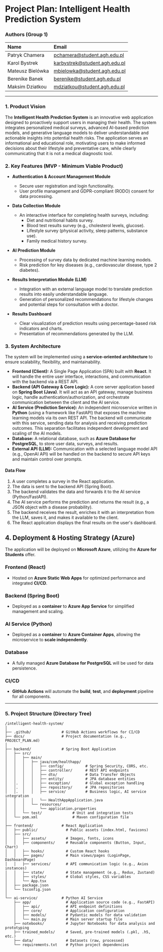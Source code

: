 # Project Plan: Intelligent Health Prediction System

### Authors (Group 1)

| Name              | Email                       |
| :---------------- | :-------------------------- |
| Patryk Chamera    | pchamera@student.agh.edu.pl |
| Karol Bystrek     | karbystrek@student.agh.edu.pl        |
| Mateusz Bielówka  | mbielowka@student.agh.edu.pl|
| Berenike Banek    | berenike@student.agh.edu.pl |
| Maksim Dziatkou   | mdziatkou@student.agh.edu.pl |

---

### 1. Product Vision

The **Intelligent Health Prediction System** is an innovative web application designed to proactively support users in managing their health. The system integrates personalized medical surveys, advanced AI-based prediction models, and generative language models to deliver understandable and actionable insights into potential health risks. The application serves an informational and educational role, motivating users to make informed decisions about their lifestyle and preventative care, while clearly communicating that it is not a medical diagnostic tool.

### 2. Key Features (MVP - Minimum Viable Product)

* **Authentication & Account Management Module**

  * Secure user registration and login functionality.
  * User profile management and GDPR-compliant (RODO) consent for data processing.
* **Data Collection Module**

  * An interactive interface for completing health surveys, including:
    * Diet and nutritional habits survey.
    * Blood test results survey (e.g., cholesterol levels, glucose).
    * Lifestyle survey (physical activity, sleep patterns, substance use).
    * Family medical history survey.
* **AI Prediction Module**

  * Processing of survey data by dedicated machine learning models.
  * Risk prediction for key diseases (e.g., cardiovascular disease, type 2 diabetes).
* **Results Interpretation Module (LLM)**

  * Integration with an external language model to translate prediction results into easily understandable language.
  * Generation of personalized recommendations for lifestyle changes and potential steps for consultation with a doctor.
* **Results Dashboard**

  * Clear visualization of prediction results using percentage-based risk indicators and charts.
  * Presentation of recommendations generated by the LLM.

### 3. System Architecture

The system will be implemented using a **service-oriented architecture** to ensure scalability, flexibility, and maintainability.

* **Frontend (Client):** A Single Page Application (SPA) built with **React**. It will handle the entire user interface, interactions, and communication with the backend via a REST API.
* **Backend (API Gateway & Core Logic):** A core server application based on **Spring Boot (Java)**. It will act as an API gateway, manage business logic, handle authentication/authorization, and orchestrate communication between the client and the AI service.
* **AI Service (Prediction Service):** An independent microservice written in **Python** (using a framework like FastAPI) that exposes the machine learning models via its own REST API. The backend will communicate with this service, sending data for analysis and receiving prediction outcomes. This separation facilitates independent development and scaling of the AI models.
* **Database:** A relational database, such as **Azure Database for PostgreSQL**, to store user data, surveys, and results.
* **External API (LLM):** Communication with a selected language model API (e.g., OpenAI API) will be handled on the backend to secure API keys and maintain control over prompts.

#### Data Flow

1. A user completes a survey in the React application.
2. The data is sent to the backend API (Spring Boot).
3. The backend validates the data and forwards it to the AI service (Python/FastAPI).
4. The AI service performs the prediction and returns the result (e.g., a JSON object with a disease probability).
5. The backend receives the result, enriches it with an interpretation from the LLM, saves it, and makes it available to the client.
6. The React application displays the final results on the user's dashboard.

## 4. Deployment & Hosting Strategy (Azure)

The application will be deployed on **Microsoft Azure**, utilizing the **Azure for Students** offer.

### Frontend (React)

- Hosted on **Azure Static Web Apps** for optimized performance and integrated **CI/CD**.

### Backend (Spring Boot)

- Deployed as a **container** to **Azure App Service** for simplified management and scaling.

### AI Service (Python)

- Deployed as a **container** to **Azure Container Apps**, allowing the microservice to **scale independently**.

### Database

- A fully managed **Azure Database for PostgreSQL** will be used for data persistence.

### CI/CD

- **GitHub Actions** will automate the **build**, **test**, and **deployment** pipeline for all components.

---

### 5. Project Structure (Directory Tree)

```
/intelligent-health-system/
│
├── .github/              # GitHub Actions workflows for CI/CD
├── docs/                 # Project documentation (e.g., PROJECT_PLAN.md)
│
├── backend/              # Spring Boot Application
│   ├── src/
│   │   ├── main/
│   │   │   ├── java/com/healthapp/
│   │   │   │   ├── config/          # Spring Security, CORS, etc.
│   │   │   │   ├── controller/      # REST API endpoints
│   │   │   │   ├── dto/             # Data Transfer Objects
│   │   │   │   ├── entity/          # JPA database entities
│   │.  │   │   ├── exception/       # Global exception handling
│   │.  │   │   ├── repository/      # JPA repositories
│   │.  │   │   ├── service/         # Business logic, AI service integration
│   │   │   │   └── HealthAppApplication.java
│   │   │   └── resources/
│   │   │       └── application.properties
│   │   └── test/              # Unit and integration tests
│   └── pom.xml                # Maven configuration file
│
├── frontend/             # React Application
│   ├── public/             # Public assets (index.html, favicons)
│   ├── src/
│   │   ├── assets/         # Images, fonts, icons
│   │   ├── components/     # Reusable components (Button, Input, Chart)
│   │   ├── hooks/          # Custom React hooks
│   │   ├── pages/          # Main views/pages (LoginPage, DashboardPage)
│   │   ├── services/       # API communication logic (e.g., Axios instances)
│   │   ├── state/          # State management (e.g., Redux, Zustand)
│   │   ├── styles/         # Global styles, CSS variables
│   │   └── App.tsx
│   ├── package.json
│   └── tsconfig.json
│
└── ai-service/           # Python AI Service
    ├── app/                # Application source code (e.g., FastAPI)
    │   ├── api/            # API endpoint definitions
    │   ├── core/           # Application configuration
    │   ├── models/         # Pydantic models for data validation
    │   └── main.py         # Main server startup file
    ├── notebooks/          # Jupyter Notebooks for data analysis and prototyping
    ├── trained_models/     # Saved, pre-trained models (.pkl, .h5, etc.)
    ├── data/               # Datasets (raw, processed)
    └── requirements.txt    # Python project dependencies
```
